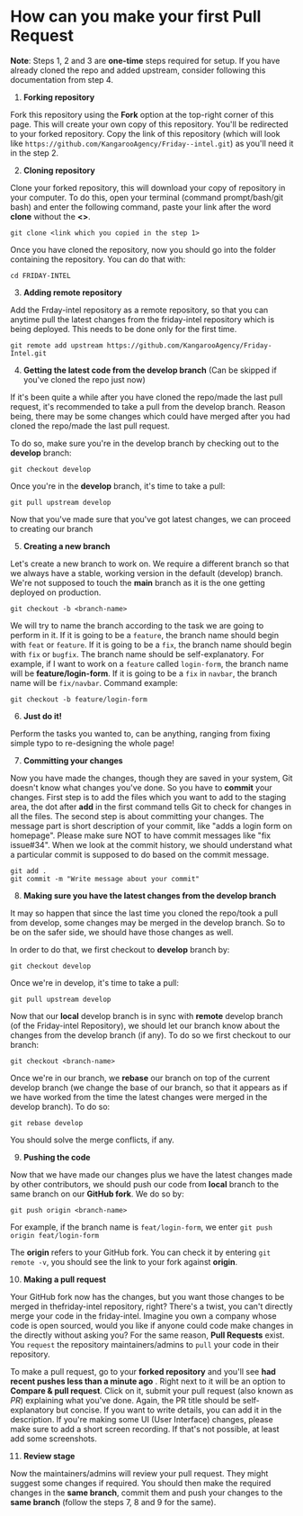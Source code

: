 
# How can you make your first **Pull Request**

**Note**: Steps 1, 2 and 3 are **one-time** steps required for setup. If you have already cloned the repo and added upstream, consider following this documentation from step 4.

1. **Forking repository**

Fork this repository using the **Fork** option at the top-right corner of this page. This will create your own copy of this repository. You'll be redirected to your forked repository. Copy the link of this repository (which will look like `https://github.com/KangarooAgency/Friday--intel.git`) as you'll need it in the step 2.



2. **Cloning repository**

Clone your forked repository, this will download your copy of repository in your computer. To do this, open your terminal (command prompt/bash/git bash) and enter the following command, paste your link after the word **clone** without the **<>**.

```
git clone <link which you copied in the step 1>
```

Once you have cloned the repository, now you should go into the folder containing the repository. You can do that with:

```
cd FRIDAY-INTEL
```

3. **Adding remote repository**

Add the Frday-intel repository as a remote repository, so that you can anytime pull the latest changes from the friday-intel repository which is being deployed. This needs to be done only for the first time.

```
git remote add upstream https://github.com/KangarooAgency/Friday-Intel.git
```

4. **Getting the latest code from the develop branch** (Can be skipped if you've cloned the repo just now)

If it's been quite a while after you have cloned the repo/made the last pull request, it's recommended to take a pull from the develop branch. Reason being, there may be some changes which could have merged after you had cloned the repo/made the last pull request.

To do so, make sure you're in the develop branch by checking out to the **develop** branch:

```
git checkout develop
```

Once you're in the **develop** branch, it's time to take a pull:

```
git pull upstream develop
```

Now that you've made sure that you've got latest changes, we can proceed to creating our branch

5. **Creating a new branch**

Let's create a new branch to work on. We require a different branch so that we always have a stable, working version in the default (develop) branch. We're not supposed to touch the **main** branch as it is the one getting deployed on production.

```
git checkout -b <branch-name>
```

We will try to name the branch according to the task we are going to perform in it. If it is going to be a `feature`, the branch name should begin with `feat` or `feature`. If it is going to be a `fix`, the branch name should begin with `fix` or `bugfix`. The branch name should be self-explanatory.
For example, if I want to work on a `feature` called `login-form`, the branch name will be **feature/login-form**. If it is going to be a `fix` in `navbar`, the branch name will be `fix/navbar`.
Command example:

```
git checkout -b feature/login-form
```

6. **Just do it!**

Perform the tasks you wanted to, can be anything, ranging from fixing simple typo to re-designing the whole page!

7. **Committing your changes**

Now you have made the changes, though they are saved in your system, Git doesn't know what changes you've done. So you have to **commit** your changes. First step is to add the files which you want to add to the staging area, the dot after **add** in the first command tells Git to check for changes in all the files. The second step is about committing your changes. The message part is short description of your commit, like "adds a login form on homepage". Please make sure NOT to have commit messages like "fix issue#34". When we look at the commit history, we should understand what a particular commit is supposed to do based on the commit message.

```
git add .
git commit -m "Write message about your commit"
```

8. **Making sure you have the latest changes from the develop branch**

It may so happen that since the last time you cloned the repo/took a pull from develop, some changes may be merged in the develop branch. So to be on the safer side, we should have those changes as well.

In order to do that, we first checkout to **develop** branch by:

```
git checkout develop
```

Once we're in develop, it's time to take a pull:

```
git pull upstream develop
```

Now that our **local** develop branch is in sync with **remote** develop branch (of the Friday-intel  Repository), we should let our branch know about the changes from the develop branch (if any). To do so we first checkout to our branch:

```
git checkout <branch-name>
```

Once we're in our branch, we **rebase** our branch on top of the current develop branch (we change the base of our branch, so that it appears as if we have worked from the time the latest changes were merged in the develop branch). To do so:

```
git rebase develop
```

You should solve the merge conflicts, if any.

9. **Pushing the code**

Now that we have made our changes plus we have the latest changes made by other contributors, we should push our code from **local** branch to the same branch on our **GitHub fork**. We do so by:

```
git push origin <branch-name>
```

For example, if the branch name is `feat/login-form`, we enter `git push origin feat/login-form`

The **origin** refers to your GitHub fork. You can check it by entering `git remote -v`, you should see the link to your fork against **origin**.

10. **Making a pull request**

Your GitHub fork now has the changes, but you want those changes to be merged in thefriday-intel repository, right? There's a twist, you can't directly merge your code in the friday-intel. Imagine you own a company whose code is open sourced, would you like if anyone could code make changes in the directly without asking you? For the same reason, **Pull Requests** exist. You `request` the repository maintainers/admins to `pull` your code in their repository.

To make a pull request, go to your **forked repository** and you'll see **<branch-name> had recent pushes less than a minute ago** . Right next to it will be an option to **Compare & pull request**. Click on it, submit your pull request (also known as _PR_) explaining what you've done. Again, the PR title should be self-explanatory but concise. If you want to write details, you can add it in the description. If you're making some UI (User Interface) changes, please make sure to add a short screen recording. If that's not possible, at least add some screenshots.



11. **Review stage**

Now the maintainers/admins will review your pull request. They might suggest some changes if required. You should then make the required changes in the **same branch**, commit them and push your changes to the **same branch** (follow the steps 7, 8 and 9 for the same).
